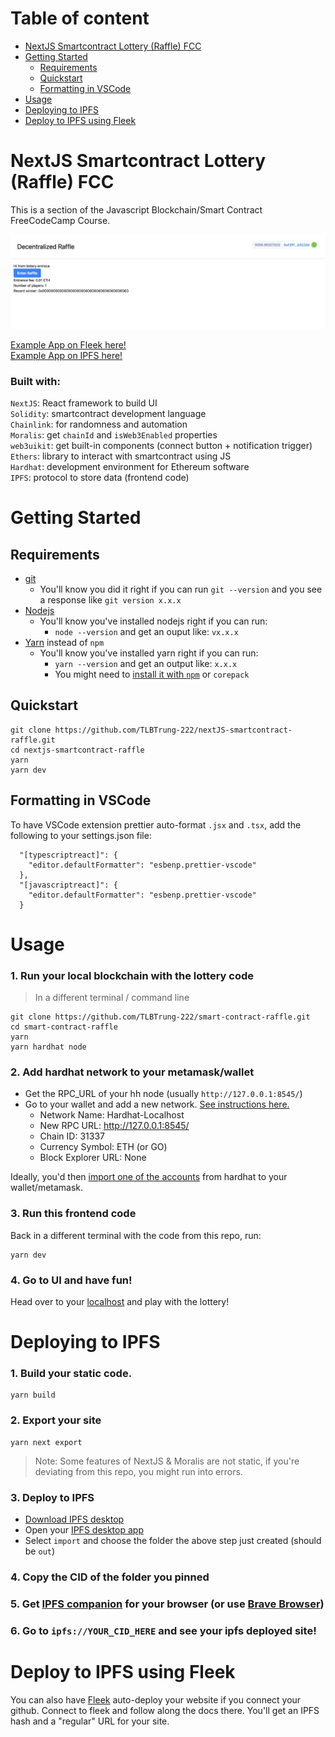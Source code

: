 # Table of content

-   [NextJS Smartcontract Lottery (Raffle) FCC](#nextjs-smartcontract-lottery-raffle-fcc)
-   [Getting Started](#getting-started)
    -   [Requirements](#requirements)
    -   [Quickstart](#quickstart)
    -   [Formatting in VSCode](#formatting-in-vscode)
-   [Usage](#usage)
-   [Deploying to IPFS](#deploying-to-ipfs)
-   [Deploy to IPFS using Fleek](#deploy-to-ipfs-using-fleek)

# NextJS Smartcontract Lottery (Raffle) FCC

This is a section of the Javascript Blockchain/Smart Contract FreeCodeCamp Course.

![App](img/readme-app.png)

[Example App on Fleek here!](https://black-waterfall-4509.on.fleek.co/)  
[Example App on IPFS here!](ipfs://QmPfed5L3M44EWrvs2sKnovvmKgHkPqMTH8rDp4tAdxo4n)

### Built with:

`NextJS`: React framework to build UI  
`Solidity`: smartcontract development language  
`Chainlink`: for randomness and automation  
`Moralis`: get `chainId` and `isWeb3Enabled` properties  
`web3uikit`: get built-in components (connect button + notification trigger)  
`Ethers`: library to interact with smartcontract using JS  
`Hardhat`: development environment for Ethereum software  
`IPFS`: protocol to store data (frontend code)

# Getting Started

## Requirements

-   [git](https://git-scm.com/book/en/v2/Getting-Started-Installing-Git)
    -   You'll know you did it right if you can run `git --version` and you see a response like `git version x.x.x`
-   [Nodejs](https://nodejs.org/en/)
    -   You'll know you've installed nodejs right if you can run:
        -   `node --version` and get an ouput like: `vx.x.x`
-   [Yarn](https://yarnpkg.com/getting-started/install) instead of `npm`
    -   You'll know you've installed yarn right if you can run:
        -   `yarn --version` and get an output like: `x.x.x`
        -   You might need to [install it with `npm`](https://classic.yarnpkg.com/lang/en/docs/install/) or `corepack`

## Quickstart

```
git clone https://github.com/TLBTrung-222/nextJS-smartcontract-raffle.git
cd nextjs-smartcontract-raffle
yarn
yarn dev
```

## Formatting in VSCode

To have VSCode extension prettier auto-format `.jsx` and `.tsx`, add the following to your settings.json file:

```
  "[typescriptreact]": {
    "editor.defaultFormatter": "esbenp.prettier-vscode"
  },
  "[javascriptreact]": {
    "editor.defaultFormatter": "esbenp.prettier-vscode"
  }
```

# Usage

### 1. Run your local blockchain with the lottery code

> In a different terminal / command line

```
git clone https://github.com/TLBTrung-222/smart-contract-raffle.git
cd smart-contract-raffle
yarn
yarn hardhat node
```

### 2. Add hardhat network to your metamask/wallet

-   Get the RPC_URL of your hh node (usually `http://127.0.0.1:8545/`)
-   Go to your wallet and add a new network. [See instructions here.](https://metamask.zendesk.com/hc/en-us/articles/360043227612-How-to-add-a-custom-network-RPC)
    -   Network Name: Hardhat-Localhost
    -   New RPC URL: http://127.0.0.1:8545/
    -   Chain ID: 31337
    -   Currency Symbol: ETH (or GO)
    -   Block Explorer URL: None

Ideally, you'd then [import one of the accounts](https://metamask.zendesk.com/hc/en-us/articles/360015489331-How-to-import-an-Account) from hardhat to your wallet/metamask.

### 3. Run this frontend code

Back in a different terminal with the code from this repo, run:

```
yarn dev
```

### 4. Go to UI and have fun!

Head over to your [localhost](http://localhost:3000) and play with the lottery!

# Deploying to IPFS

### 1. Build your static code.

```
yarn build
```

### 2. Export your site

```
yarn next export
```

> Note: Some features of NextJS & Moralis are not static, if you're deviating from this repo, you might run into errors.

### 3. Deploy to IPFS

-   [Download IPFS desktop](https://ipfs.io/#install)
-   Open your [IPFS desktop app](https://ipfs.io/)
-   Select `import` and choose the folder the above step just created (should be `out`)

### 4. Copy the CID of the folder you pinned

### 5. Get [IPFS companion](https://chrome.google.com/webstore/detail/ipfs-companion/nibjojkomfdiaoajekhjakgkdhaomnch?hl=en) for your browser (or use [Brave Browser](https://brave.com/))

### 6. Go to `ipfs://YOUR_CID_HERE` and see your ipfs deployed site!

# Deploy to IPFS using Fleek

You can also have [Fleek](https://fleek.co/) auto-deploy your website if you connect your github. Connect to fleek and follow along the docs there. You'll get an IPFS hash and a "regular" URL for your site.

